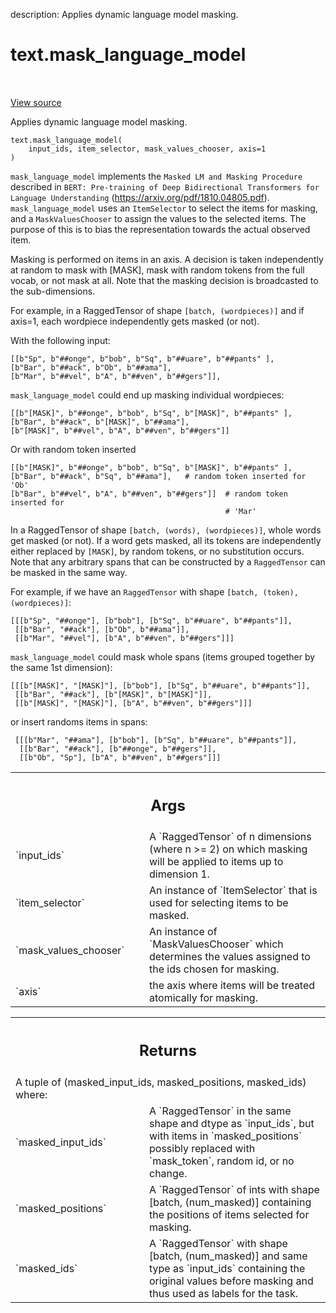 description: Applies dynamic language model masking.

<div itemscope itemtype="http://developers.google.com/ReferenceObject">
<meta itemprop="name" content="text.mask_language_model" />
<meta itemprop="path" content="Stable" />
</div>

# text.mask_language_model

<!-- Insert buttons and diff -->

<table class="tfo-notebook-buttons tfo-api nocontent" align="left">

</table>

<a target="_blank" href="https://github.com/tensorflow/text/tree/master/tensorflow_text/python/ops/masking_ops.py">View source</a>



Applies dynamic language model masking.

<pre class="devsite-click-to-copy prettyprint lang-py tfo-signature-link">
<code>text.mask_language_model(
    input_ids, item_selector, mask_values_chooser, axis=1
)
</code></pre>



<!-- Placeholder for "Used in" -->

`mask_language_model` implements the `Masked LM and Masking Procedure`
described in `BERT: Pre-training of Deep Bidirectional Transformers for
Language Understanding`  (https://arxiv.org/pdf/1810.04805.pdf).
`mask_language_model` uses an `ItemSelector` to select the items for masking,
and a `MaskValuesChooser` to assign the values to the selected items.
The purpose of this is to bias the representation towards the actual
observed item.

Masking is performed on items in an axis. A decision is taken independently at
random to mask with [MASK], mask with random tokens from the full vocab, or
not mask at all. Note that the masking decision is broadcasted to the
sub-dimensions.

For example, in a RaggedTensor of shape `[batch, (wordpieces)]` and if axis=1,
each wordpiece independently gets masked (or not).

With the following input:

```
[[b"Sp", b"##onge", b"bob", b"Sq", b"##uare", b"##pants" ],
[b"Bar", b"##ack", b"Ob", b"##ama"],
[b"Mar", b"##vel", b"A", b"##ven", b"##gers"]],
```

`mask_language_model` could end up masking individual wordpieces:

```
[[b"[MASK]", b"##onge", b"bob", b"Sq", b"[MASK]", b"##pants" ],
[b"Bar", b"##ack", b"[MASK]", b"##ama"],
[b"[MASK]", b"##vel", b"A", b"##ven", b"##gers"]]
```

Or with random token inserted

```
[[b"[MASK]", b"##onge", b"bob", b"Sq", b"[MASK]", b"##pants" ],
[b"Bar", b"##ack", b"Sq", b"##ama"],   # random token inserted for 'Ob'
[b"Bar", b"##vel", b"A", b"##ven", b"##gers"]]  # random token inserted for
                                                # 'Mar'
```

In a RaggedTensor of shape `[batch, (words), (wordpieces)]`, whole words get
masked (or not). If a word gets masked, all its tokens are independently
either replaced by `[MASK]`, by random tokens, or no substitution occurs.
Note that any arbitrary spans that can be constructed by a `RaggedTensor` can
be masked in the same way.

For example, if we have an `RaggedTensor` with shape
`[batch, (token), (wordpieces)]`:

```
[[[b"Sp", "##onge"], [b"bob"], [b"Sq", b"##uare", b"##pants"]],
 [[b"Bar", "##ack"], [b"Ob", b"##ama"]],
 [[b"Mar", "##vel"], [b"A", b"##ven", b"##gers"]]]
```

`mask_language_model` could mask whole spans (items grouped together
by the same 1st dimension):

```
[[[b"[MASK]", "[MASK]"], [b"bob"], [b"Sq", b"##uare", b"##pants"]],
 [[b"Bar", "##ack"], [b"[MASK]", b"[MASK]"]],
 [[b"[MASK]", "[MASK]"], [b"A", b"##ven", b"##gers"]]]
```

 or insert randoms items in spans:

```
 [[[b"Mar", "##ama"], [b"bob"], [b"Sq", b"##uare", b"##pants"]],
  [[b"Bar", "##ack"], [b"##onge", b"##gers"]],
  [[b"Ob", "Sp"], [b"A", b"##ven", b"##gers"]]]
```

<!-- Tabular view -->
 <table class="responsive fixed orange">
<colgroup><col width="214px"><col></colgroup>
<tr><th colspan="2"><h2 class="add-link">Args</h2></th></tr>

<tr>
<td>
`input_ids`
</td>
<td>
A `RaggedTensor` of n dimensions (where n >= 2) on which
masking will be applied to items up to dimension 1.
</td>
</tr><tr>
<td>
`item_selector`
</td>
<td>
An instance of `ItemSelector` that is used for selecting
items to be masked.
</td>
</tr><tr>
<td>
`mask_values_chooser`
</td>
<td>
An instance of `MaskValuesChooser` which determines the
values assigned to the ids chosen for masking.
</td>
</tr><tr>
<td>
`axis`
</td>
<td>
the axis where items will be treated atomically for masking.
</td>
</tr>
</table>



<!-- Tabular view -->
 <table class="responsive fixed orange">
<colgroup><col width="214px"><col></colgroup>
<tr><th colspan="2"><h2 class="add-link">Returns</h2></th></tr>
<tr class="alt">
<td colspan="2">
A tuple of (masked_input_ids, masked_positions, masked_ids) where:
</td>
</tr>
<tr>
<td>
`masked_input_ids`
</td>
<td>
A `RaggedTensor` in the same shape and dtype as
`input_ids`, but with items in `masked_positions` possibly replaced
with `mask_token`, random id, or no change.
</td>
</tr><tr>
<td>
`masked_positions`
</td>
<td>
A `RaggedTensor` of ints with shape
[batch, (num_masked)] containing the positions of items selected for
masking.
</td>
</tr><tr>
<td>
`masked_ids`
</td>
<td>
A `RaggedTensor` with shape [batch, (num_masked)] and same
type as `input_ids` containing the original values before masking
and thus used as labels for the task.
</td>
</tr>
</table>

